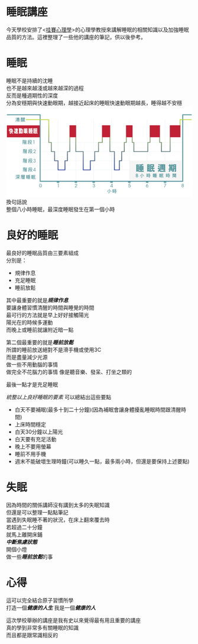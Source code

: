 # 睡眠講座
今天學校安排了<[哇賽心理學](https://podcasts.apple.com/tw/podcast/%E5%93%87%E8%B3%BD%E5%BF%83%E7%90%86%E5%AD%B8/id1500162537)>的心理學教授來講解睡眠的相關知識以及加強睡眠品質的方法。這裡整理了一些他的講座的筆記，供以後參考。

# 睡眠

睡眠不是持續的沈睡  
也不是越來越淺或越來越深的過程  
反而是種週期性的深度  
分為安穩期與快速動眼期，越接近起床的睡眠快速動眼期越長，睡得越不安穩  
![睡眠週期圖](睡眠週期.png)
換句話說  
整個八小時睡眠，最深度睡眠發生在第一個小時

# 良好的睡眠
最良好的睡眠品質由三要素組成  
分別是：
* 規律作息
* 充足睡眠
* 睡前放鬆

其中最重要的就是***規律作息***  
要讓身體習慣清醒的時間與睡覺的時間  
最可行的方法就是早上好好接觸陽光  
陽光在的時候多運動  
而晚上或睡前就讓附近暗一點  
  
第二個最重要的就是***睡前放鬆***  
所謂的睡前放送絕對不是滑手機或使用3C  
而是盡量減少光源  
做一些不用動腦的事情  
做完全不花腦力的事情
像是聽音樂、發呆、打坐之類的  
  
最後一點才是充足睡眠  
  
*統整以上良好睡眠的要素*
可以總結出這些要點  
* 白天不要補眠(最多十到二十分鐘)(因為補眠會讓身體擾亂睡眠時間跟清醒時間) 
* 上床時間穩定
* 白天30分鐘以上陽光
* 白天要有充足活動
* 晚上不要用螢幕
* 睡前不用手機
* 週末不能破壞生理時鐘(可以睡久一點，最多兩小時，但還是要保持上述要點)

# 失眠
因為時間的關係講師沒有講到太多的失眠知識  
但還是可以整理一點點筆記  
當遇到失眠睡不著的狀況，在床上翻來覆去時  
若超過二十分鐘  
就馬上離開床鋪  
***中斷焦慮狀態***  
開個小燈  
做一些***睡前放鬆***的事  

# 心得
這可以完全結合原子習慣所學  
打造一個***健康的人生***
我是一個***健康的人***  
  
這次學校舉辦的講座是我有史以來覺得最有用且重要的講座  
真的學到非常多有關睡眠的知識  
而且都是跟常識相反的  

<!-- truncate -->   


